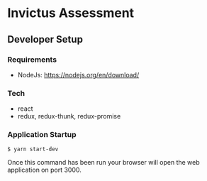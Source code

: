 # Invictus Assessment

## Developer Setup

### Requirements
- NodeJs: https://nodejs.org/en/download/

### Tech
- react
- redux, redux-thunk, redux-promise

### Application Startup

```shell script
$ yarn start-dev
```

Once this command has been run your browser will open the web application on port 3000.
